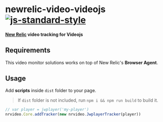 # newrelic-video-videojs [![js-standard-style](https://img.shields.io/badge/code%20style-standard-brightgreen.svg)](http://standardjs.com)
#### [New Relic](http://newrelic.com) video tracking for Videojs

## Requirements
This video monitor solutions works on top of New Relic's **Browser Agent**.

## Usage
Add **scripts** inside `dist` folder to your page.

> If `dist` folder is not included, run `npm i && npm run build` to build it.

```javascript
// var player = jwplayer('my-player')
nrvideo.Core.addTracker(new nrvideo.JwplayerTracker(player))
```

